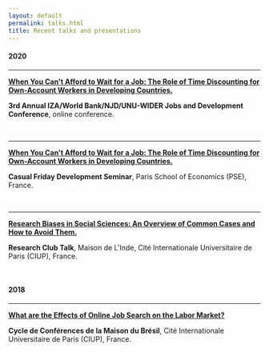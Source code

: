 ```yaml
---
layout: default
permalink: talks.html
title: Recent talks and presentations
---
```


#### 2020

<hr>

<b>[When You Can't Afford to Wait for a Job: The Role of Time Discounting for Own-Account Workers in Developing Countries.](../docs/2020-09-03-presentation-oaw-scarelli.pdf)</b>

**3rd Annual IZA/World Bank/NJD/UNU-WIDER Jobs and Development Conference**, online conference.

<br>
<hr>

<b>[When You Can't Afford to Wait for a Job: The Role of Time Discounting for Own-Account Workers in Developing Countries.](../docs/2020-07-17-presentation-oaw-scarelli.pdf)</b>

**Casual Friday Development Seminar**, Paris School of Economics (PSE), France.

<br>
<hr>

<b>[Research Biases in Social Sciences: An Overview of Common Cases and How to Avoid Them.](../docs/2020-03-06-presentation-research-biases.pdf)</b>

**Research Club Talk**, Maison de L'Inde, Cité Internationale Universitaire de Paris (CIUP), France.

<br>

#### 2018

<hr>

<b>[What are the Effects of Online Job Search on the Labor Market?](../docs/2018-07-18-presentation-online-job-search.pdf)</b>

**Cycle de Conférences de la Maison du Brésil**, Cité Internationale Universitaire de Paris (CIUP), France.
